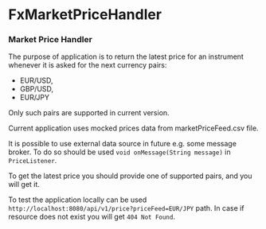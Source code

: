 # FxMarketPriceHandler

### Market Price Handler

The purpose of application is to return the latest price for an instrument whenever it is asked for
the next currency pairs:

- EUR/USD,
- GBP/USD,
- EUR/JPY

Only such pairs are supported in current version.

Current application uses mocked prices data from marketPriceFeed.csv file.

It is possible to use external data source in future e.g. some message broker. To do so should be used `void
onMessage(String message)` in `PriceListener`.

To get the latest price you should provide one of supported pairs, and you will get it.

To test the application locally can be used `http://localhost:8080/api/v1/price?priceFeed=EUR/JPY` path.
In case if resource does not exist you will get `404 Not Found`.